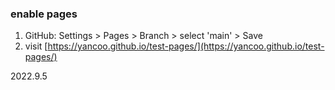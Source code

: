 
### enable pages
1. GitHub: Settings > Pages > Branch > select 'main' > Save
2. visit [https://yancoo.github.io/test-pages/](https://yancoo.github.io/test-pages/)

2022.9.5

